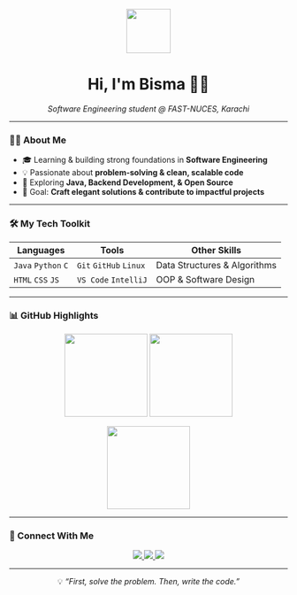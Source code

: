 <!-- Hi GIF -->
<p align="center">
  <img src="https://media.giphy.com/media/hvRJCLFzcasrR4ia7z/giphy.gif" width="80px">
</p>

<h1 align="center">Hi, I'm Bisma 👩‍💻</h1>  

<p align="center">
  <em>Software Engineering student @ FAST-NUCES, Karachi</em>  
</p>

---

### 👩‍💻 About Me  

- 🎓 Learning & building strong foundations in **Software Engineering**  
- 💡 Passionate about **problem-solving & clean, scalable code**  
- 🚀 Exploring **Java, Backend Development, & Open Source**  
- 🎯 Goal: **Craft elegant solutions & contribute to impactful projects**  

---

### 🛠 My Tech Toolkit  

| **Languages** | **Tools** | **Other Skills** |
|---------------|-----------|-----------------|
| `Java` `Python` `C` | `Git` `GitHub` `Linux` | Data Structures & Algorithms |
| `HTML` `CSS` `JS` | `VS Code` `IntelliJ` | OOP & Software Design |

---

### 📊 GitHub Highlights  

<p align="center">
  <img src="https://github-readme-stats.vercel.app/api?username=Bisma-404&show_icons=true&theme=github_dark&hide_border=true" height="150">
  <img src="https://github-readme-stats.vercel.app/api/top-langs/?username=Bisma-404&layout=compact&theme=github_dark&hide_border=true" height="150">
</p>

<p align="center">
  <img src="https://streak-stats.demolab.com?user=Bisma-404&theme=github-dark-blue&hide_border=true" height="150">
</p>

---

### 🤝 Connect With Me  

<p align="center">
  <a href="(https://www.linkedin.com/in/bismashahid/)L">
    <img src="https://img.shields.io/badge/-LinkedIn-0A66C2?style=for-the-badge&logo=linkedin&logoColor=white">
  </a>
  <a href="(https://leetcode.com/u/BismaShahid/)">
    <img src="https://img.shields.io/badge/-LeetCode-FFA116?style=for-the-badge&logo=leetcode&logoColor=white">
  </a>
  <a href="https://github.com/Bisma-404">
    <img src="https://img.shields.io/badge/-GitHub-181717?style=for-the-badge&logo=github&logoColor=white">
  </a>
</p>

---

<p align="center">
  💡 <em>“First, solve the problem. Then, write the code.”</em>  
</p>
